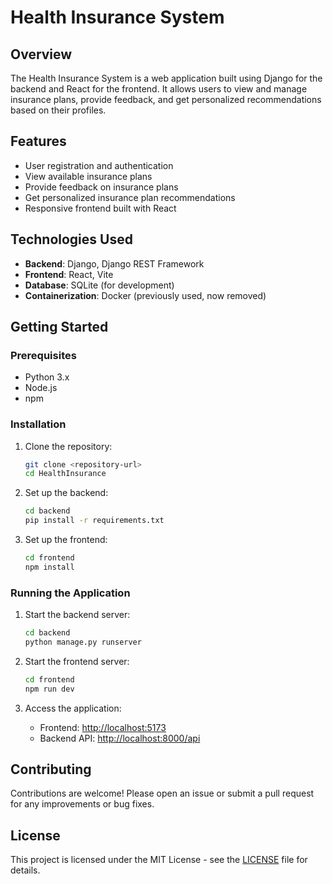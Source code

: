# Health Insurance System

## Overview
The Health Insurance System is a web application built using Django for the backend and React for the frontend. It allows users to view and manage insurance plans, provide feedback, and get personalized recommendations based on their profiles.

## Features
- User registration and authentication
- View available insurance plans
- Provide feedback on insurance plans
- Get personalized insurance plan recommendations
- Responsive frontend built with React

## Technologies Used
- **Backend**: Django, Django REST Framework
- **Frontend**: React, Vite
- **Database**: SQLite (for development)
- **Containerization**: Docker (previously used, now removed)

## Getting Started

### Prerequisites
- Python 3.x
- Node.js
- npm

### Installation

1. Clone the repository:
   ```bash
   git clone <repository-url>
   cd HealthInsurance
   ```

2. Set up the backend:
   ```bash
   cd backend
   pip install -r requirements.txt
   ```

3. Set up the frontend:
   ```bash
   cd frontend
   npm install
   ```

### Running the Application

1. Start the backend server:
   ```bash
   cd backend
   python manage.py runserver
   ```

2. Start the frontend server:
   ```bash
   cd frontend
   npm run dev
   ```

3. Access the application:
   - Frontend: [http://localhost:5173](http://localhost:5173)
   - Backend API: [http://localhost:8000/api](http://localhost:8000/api)

## Contributing
Contributions are welcome! Please open an issue or submit a pull request for any improvements or bug fixes.

## License
This project is licensed under the MIT License - see the [LICENSE](LICENSE) file for details.
